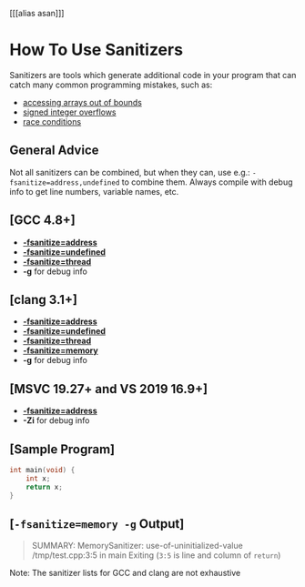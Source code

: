 [[[alias asan]]]

# How To Use Sanitizers

Sanitizers are tools which generate additional code in your program that can catch many common programming mistakes,
such as:
- [accessing arrays out of bounds](https://cwe.mitre.org/data/definitions/125.html)
- [signed integer overflows](https://cwe.mitre.org/data/definitions/190.html)
- [race conditions](https://cwe.mitre.org/data/definitions/362.html)

## General Advice

Not all sanitizers can be combined, but when they can, use e.g.:
`-fsanitize=address,undefined` to combine them.
Always compile with debug info to get line numbers, variable names, etc.

## [GCC 4.8+]
- **[-fsanitize=address](https://gcc.gnu.org/onlinedocs/gcc/Instrumentation-Options.html#:~:text=-fsanitize%3Daddress)**
- **[-fsanitize=undefined](https://gcc.gnu.org/onlinedocs/gcc/Instrumentation-Options.html#:~:text=-fsanitize%3Dundefined)**
- **[-fsanitize=thread](https://gcc.gnu.org/onlinedocs/gcc/Instrumentation-Options.html#:~:text=ThreadSanitizer)**
- **-g** for debug info

## [clang 3.1+]
- **[-fsanitize=address](https://clang.llvm.org/docs/AddressSanitizer.html)**
- **[-fsanitize=undefined](https://clang.llvm.org/docs/UndefinedBehaviorSanitizer.html)**
- **[-fsanitize=thread](https://clang.llvm.org/docs/ThreadSanitizer.html)**
- **[-fsanitize=memory](https://clang.llvm.org/docs/MemorySanitizer.html)**
- **-g** for debug info

## [MSVC 19.27+ and VS 2019 16.9+]
- **[-fsanitize=address](https://docs.microsoft.com/en-us/cpp/sanitizers/asan?view=msvc-160)**
- **-Zi** for debug info

## [Sample Program]
```cpp
int main(void) {
    int x;
    return x;
}
```

## [`-fsanitize=memory -g` Output]
> SUMMARY: MemorySanitizer: use-of-uninitialized-value /tmp/test.cpp:3:5 in main
> Exiting
(`3:5` is line and column of `return`)

<!-- footer -->
Note: The sanitizer lists for GCC and clang are not exhaustive
